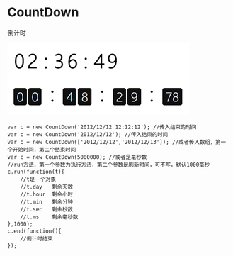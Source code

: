 # CountDown
倒计时


![avatar](https://github.com/Takeos/CountDown/blob/master/demo.gif)


```
var c = new CountDown('2012/12/12 12:12:12'); //传入结束的时间
var c = new CountDown('2012/12/12'); //传入结束的时间
var c = new CountDown(['2012/12/12','2012/12/13']); //或者传入数组，第一个开始时间，第二个结束时间
var c = new CountDown(5000000); //或者是毫秒数
//run方法，第一个参数为执行方法，第二个参数是刷新时间，可不写，默认1000毫秒
c.run(function(t){
    //t是一个对象
    //t.day   剩余天数
    //t.hour  剩余小时
    //t.min   剩余分钟
    //t.sec   剩余秒数
    //t.ms    剩余毫秒数
},1000);
c.end(function(){
    //倒计时结束
});
```

